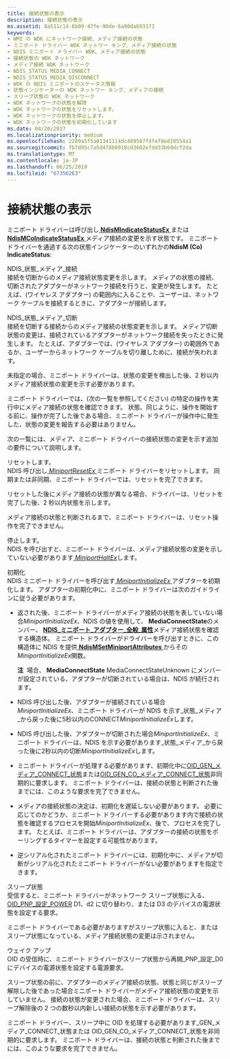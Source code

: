```yaml
---
title: 接続状態の表示
description: 接続状態の表示
ms.assetid: 8a511c14-6b09-47fe-90de-6a90dab93171
keywords:
- WMI の WDK にネットワーク接続、メディア接続の状態
- ミニポート ドライバー WDK ネットワー キング、メディア接続の状態
- NDIS ミニポート ドライバー WDK、メディア接続の状態
- 接続状態の WDK ネットワーク
- メディア接続 WDK ネットワーク
- NDIS_STATUS_MEDIA_CONNECT
- NDIS_STATUS_MEDIA_DISCONNECT
- WDK の NDIS ミニポートのステータス情報
- 状態インジケーターの WDK ネットワー キング、メディアの接続
- スリープ状態の WDK ネットワーク
- WDK ネットワークの状態を解除
- WDK ネットワークの状態をリセットします。
- WDK ネットワークの状態を停止します。
- WDK ネットワークの状態を初期化しています
ms.date: 04/20/2017
ms.localizationpriority: medium
ms.openlocfilehash: 2289a5f5a01341114dc409587f4fef8ed20554a1
ms.sourcegitcommit: fb7d95c7a5d47860918cd3602efdd33b69dcf2da
ms.translationtype: MT
ms.contentlocale: ja-JP
ms.lasthandoff: 06/25/2019
ms.locfileid: "67356263"
---
```

# <a name="indicating-connection-status"></a>接続状態の表示





ミニポート ドライバーは呼び出し[ **NdisMIndicateStatusEx** ](https://docs.microsoft.com/windows-hardware/drivers/ddi/content/ndis/nf-ndis-ndismindicatestatusex)または[ **NdisMCoIndicateStatusEx** ](https://docs.microsoft.com/windows-hardware/drivers/ddi/content/ndis/nf-ndis-ndismcoindicatestatusex)メディア接続の変更を示す状態です。 ミニポート ドライバーを通過する次の状態インジケーターのいずれかの**NdisM (Co) IndicateStatus**:

<a href="" id="ndis-status-media-connect"></a>NDIS\_状態\_メディア\_接続  
接続を切断からのメディア接続状態変更を示します。 メディアの状態の接続、切断されたアダプターがネットワーク接続を行うと、変更が発生します。 たとえば、(ワイヤレス アダプター) の範囲内に入ることや、ユーザーは、ネットワーク ケーブルを接続するときに、アダプターが接続します。

<a href="" id="ndis-status-media-disconnect"></a>NDIS\_状態\_メディア\_切断  
接続を切断する接続からのメディア接続の状態変更を示します。 メディア切断状態の変更は、接続されているアダプターがネットワーク接続を失ったときに発生します。 たとえば、アダプターでは、(ワイヤレス アダプター) の範囲外であるか、ユーザーからネットワーク ケーブルを切り離しために、接続が失われます。

未指定の場合、ミニポート ドライバーは、状態の変更を検出した後、2 秒以内メディア接続状態の変更を示す必要があります。

ミニポート ドライバーでは、(次の一覧を参照してください) の特定の操作を実行中にメディア接続の状態を確認できます。 状態、同じように、操作を開始する前に、操作が完了した後である場合、ミニポート ドライバーが操作中に発生した、状態の変更を報告する必要はありません。

次の一覧には、メディア、ミニポート ドライバーの接続状態の変更を示す追加の要件について説明します。

<a href="" id="resetting"></a>リセットします。  
NDIS 呼び出し[ *MiniportResetEx* ](https://docs.microsoft.com/windows-hardware/drivers/ddi/content/ndis/nc-ndis-miniport_reset)ミニポート ドライバーをリセットします。 同期または非同期、ミニポート ドライバーでは、リセットを完了できます。

リセットした後にメディア接続の状態が異なる場合、ドライバーは、リセットを完了した後、2 秒以内状態を示します。

メディア接続の状態と判断されるまで、ミニポート ドライバーは、リセット操作を完了できません。

<a href="" id="halting"></a>停止します。  
NDIS を呼び出すと、ミニポート ドライバーは、メディア接続状態の変更を示していない必要があります[ *MiniportHaltEx*](https://docs.microsoft.com/windows-hardware/drivers/ddi/content/ndis/nc-ndis-miniport_halt)します。

<a href="" id="initializing"></a>初期化  
NDIS ミニポート ドライバーを呼び出す[ *MiniportInitializeEx* ](https://docs.microsoft.com/windows-hardware/drivers/ddi/content/ndis/nc-ndis-miniport_initialize)アダプターを初期化します。 アダプターの初期化中に、ミニポート ドライバーは次のガイドラインに従う必要があります。

-   返された後、ミニポート ドライバーがメディア接続の状態を表していない場合*MiniportInitializeEx*、NDIS の値を使用して、 **MediaConnectState**のメンバー、 [ **NDIS\_ミニポート\_アダプター\_全般\_属性**](https://docs.microsoft.com/windows-hardware/drivers/ddi/content/ndis/ns-ndis-_ndis_miniport_adapter_general_attributes)メディア接続状態を確認する構造体。 ミニポート ドライバーがドライバーを呼び出すときに、この構造体に NDIS を提供[ **NdisMSetMiniportAttributes** ](https://docs.microsoft.com/windows-hardware/drivers/ddi/content/ndis/nf-ndis-ndismsetminiportattributes)からその*MiniportInitializeEx*関数。

    **注**  場合、 **MediaConnectState** MediaConnectStateUnknown にメンバーが設定されている、アダプターが切断されている場合は、NDIS が続行されます。

     

-   NDIS 呼び出した後、アダプターが接続されている場合*MiniportInitializeEx*、ミニポート ドライバーが NDIS を示す\_状態\_メディア\_から戻った後に5秒以内のCONNECT*MiniportInitializeEx*します。

-   NDIS 呼び出した後、アダプターが切断された場合*MiniportInitializeEx*、ミニポート ドライバーは、NDIS を示す必要があります\_状態\_メディア\_から戻った後に2秒以内の切断*MiniportInitializeEx*します。

-   ミニポート ドライバーが処理する必要があります、初期化中に[OID\_GEN\_メディア\_CONNECT\_状態](https://docs.microsoft.com/windows-hardware/drivers/network/oid-gen-media-connect-status)または[OID\_GEN\_CO\_メディア\_CONNECT\_状態](https://docs.microsoft.com/windows-hardware/drivers/network/oid-gen-co-media-connect-status)非同期的に要求します。 ミニポート ドライバーは、接続の状態と判断された後までには、このような要求を完了できません。

-   メディアの接続状態の決定は、初期化を遅延しない必要があります。 必要に応じてのかどうか、ミニポート ドライバーする必要があります内で接続の状態を確認するプロセスを開始*MiniportInitializeEx*、後で、プロセスを完了します。 たとえば、ミニポート ドライバーは、アダプターの接続の状態をポーリングするタイマーを設定する可能性があります。

-   逆シリアル化されたミニポート ドライバーには、初期化中に、メディアが切断がシリアル化されたミニポート ドライバーがない必要がありますを指定できます。

<a href="" id="sleeping"></a>スリープ状態  
受信すると、ミニポート ドライバーがネットワーク スリープ状態に入る、 [OID\_PNP\_設定\_POWER](https://docs.microsoft.com/windows-hardware/drivers/network/oid-pnp-set-power) D1、d2 に切り替わり、または D3 のデバイスの電源状態を設定する要求。

ミニポート ドライバーである必要がありますがスリープ状態に入ると、またはスリープ状態になっている、メディア接続状態の変更は示されません。

<a href="" id="waking"></a>ウェイク アップ  
OID の受信時に、ミニポート ドライバーがスリープ状態から再開\_PNP\_設定\_D0 にデバイスの電源状態を設定する電源要求。

スリープ状態の前に、アダプターのメディア接続の状態、状態と同じがスリープ解除した後であった場合ミニポート ドライバーがメディア接続状態の変更を示していません。 接続の状態が変更された場合、ミニポート ドライバーは、スリープ解除後の 2 つの数秒以内新しい接続の状態を示す必要があります。

ミニポート ドライバー、スリープ中に OID を処理する必要があります\_GEN\_メディア\_CONNECT\_状態または OID\_GEN\_CO\_メディア\_CONNECT\_状態を非同期的に要求します。 ミニポート ドライバーは、接続の状態と判断された後までには、このような要求を完了できません。

 

 





